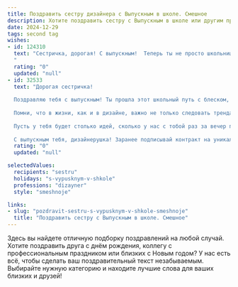 ```yaml
---
title: Поздравить сестру дизайнера с Выпускным в школе. Смешное
description: Хотите поздравить сестру с Выпускным в школе или другим праздником? Наш ИИ создаст незабываемое поздравление, а вы обязательно выделитесь среди других.  
date: 2024-12-29
tags: second tag
wishes:
- id: 124310
  text: "Сестричка, дорогая! С выпускным!  Теперь ты не просто школьница, а дизайнер –  готовься, мир будет купаться в твоем безудержном творчестве!  Надеюсь, твоё портфолио не будет таким же хаотичным, как твоя комната была в школьные годы 😉  Удачи тебе, пушистая моя креативщица!  Пусть все твои проекты будут шедеврами, а клиенты –  в восторге (и платёжеспособными, разумеется)!
  "
  rating: "0"
  updated: "null"
- id: 32533
  text: "Дорогая сестричка!
  
  Поздравляю тебя с выпускным! Ты прошла этот школьный путь с блеском, будто дизайнер, который выбирает самые яркие цвета для своего шедевра. Теперь ты становишься не просто выпускницей, а настоящим мастером создания красоты!
  
  Помни, что в жизни, как и в дизайне, важно не только следовать трендам, но и добавлять немного своего уникального стиля. Так что вперед, к новым вершинам, рисуй свою жизнь яркими красками, а не серыми клетками!
  
  Пусть у тебя будет столько идей, сколько у нас с тобой раз за вечер перед школой выбирали наряды! Желаю, чтобы вдохновение никогда не покидало тебя, а муза почаще шептала на ухо гениальные мысли.
  
  С выпускным тебя, дизайнерушка! Заранее подписывай контракт на уникальное будущее, полное ярких проектов и веселых приключений! 🖌️✨"
  rating: "0"
  updated: "null"

selectedValues:
  recipients: "sestru"
  holidays: "s-vypusknym-v-shkole"
  professions: "dizayner"
  style: "smeshnoje"

links:
- slug: "pozdravit-sestru-s-vypusknym-v-shkole-smeshnoje"
  title: "Поздравить сестру с Выпускным в школе. Смешное"
---
```


Здесь вы найдете отличную подборку поздравлений на любой случай.
Хотите поздравить друга с днём рождения, коллегу с профессиональным праздником или близких с Новым годом? У нас есть всё, чтобы сделать ваш поздравительный текст незабываемым. Выбирайте нужную категорию и находите лучшие слова для ваших близких и друзей!
